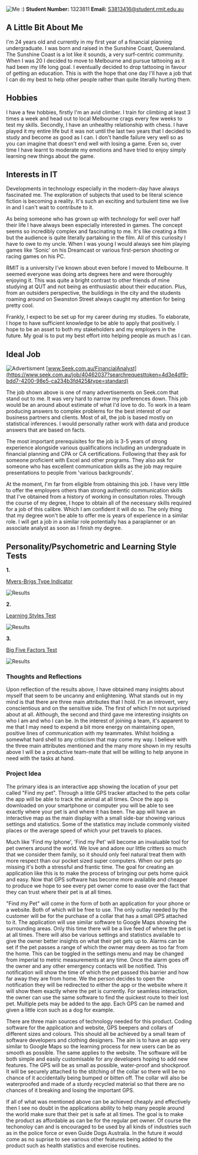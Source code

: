 ![Me :)](https://github.com/Blakelowe95/Assignment-1/blob/master/16174950_114612692382322_6549005153495816174_n.jpg?raw=true)
**Student Number:** 1323811
**Email:** S3813416@student.rmit.edu.au

## **A Little Bit About Me**
I'm 24 years old and currently in my first year of a financial planning undergraduate.
I was born and raised in the Sunshine Coast, Queensland. The Sunshine Coast is a lot like it sounds, a very surf-centric community. When I was 20 I decided to move to Melbourne and pursue tattooing as it had been my life long goal. I eventually decided to drop tattooing in favour of getting an education. This is with the hope that one day I'll have a job that I can do my best to help other people rather than quite literally hurting them. 

## **Hobbies**
I have a few hobbies, firstly I'm an avid climber. I train for climbing at least 3 times a week and head out to local Melbourne crags every few weeks to test my skills. Secondly, I have an unhealthy relationship with chess. I have played it my entire life but it was not until the last two years that I decided to study and become as good as I can. I don't handle failure very well so as you can imagine that doesn't end well with losing a game. Even so, over time I have learnt to moderate my emotions and have tried to enjoy simply learning new things about the game. 
## **Interests in IT**
Developments in technology especially in the modern-day have always fascinated me. The exploration of subjects that used to be literal science fiction is becoming a reality. It's such an exciting and turbulent time we live in and I can't wait to contribute to it.

As being someone who has grown up with technology for well over half their life I have always been especially interested in games. The concept seems so incredibly complex and fascinating to me. It's like creating a film but the audience is quite literally partaking in the film. All of this curiosity I have to owe to my uncle. When I was young I would always see him playing games like 'Sonic' on his Dreamcast or various first-person shooting or racing games on his PC. 

RMIT is a university I've known about even before I moved to Melbourne. It seemed everyone was doing arts degrees here and were thoroughly enjoying it. This was quite a bright contrast to other friends of mine studying at QUT and not being as enthusiastic about their education. Plus, from an outsiders perspective, the buildings in the city and the students roaming around on Swanston Street always caught my attention for being pretty cool. 

Frankly, I expect to be set up for my career during my studies. To elaborate, I hope to have sufficient knowledge to be able to apply that positively. I hope to be an asset to both my stakeholders and my employers in the future. My goal is to put my best effort into helping people as much as I can. 

## **Ideal Job**

![Advertisment](https://github.com/Blakelowe95/Assigntment---1/blob/master/Screen%20Shot%202019-12-04%20at%2011.35.39.png?raw=true)
[www.Seek.com.au/FinancialAnalyst](https://www.seek.com.au/job/40462037?searchrequesttoken=4d3e4df9-bdd7-4200-98e5-ca234b3fd425&type=standard)

The job shown above is one of many advertisements on Seek.com that stand out to me. It was very hard to narrow my preferences down. This job would be an around about estimate of what I'd love to do. To work in a team producing answers to complex problems for the best interest of our business partners and clients. Most of all, the job is based mostly on statistical inferences. I would personally rather work with data and produce answers that are based on facts. 

The most important prerequisites for the job is 3-5 years of strong experience alongside various qualifications including an undergraduate in financial planning and CPA or CA certifications. Following that they ask for someone proficient with Excel and other programs. They also ask for someone who has excellent communication skills as the job may require presentations to people from 'various backgrounds'.

At the moment, I'm far from eligible from obtaining this job. I have very little to offer the employers others than strong authentic communication skills that I've obtained from a history of working in consultation roles. 
Through the course of my degree, I hope to obtain all of the necessary skills required for a job of this calibre. Which I am confident it will do so. The only thing that my degree won't be able to offer me is years of experience in a similar role. I will get a job in a similar role potentially has a paraplanner or an associate analyst as soon as I finish my degree.  

## **Personality/Psychometric and Learning Style Tests**
**1.**

[Myers-Brigs Type Indicator](https://www.16personalities.com/infj-personality)

![Results](https://github.com/Blakelowe95/Assignment-1/blob/master/Screen%20Shot%202019-12-06%20at%2013.29.46.png?raw=true)

**2.**

[Learning Styles Test](http://www.emtrain.eu/learning-styles/)

![Results](https://github.com/Blakelowe95/Assignment-1/blob/master/Screen%20Shot%202019-12-06%20at%2013.34.20.png?raw=true)

**3.**

[Big Five Factors Test](https://openpsychometrics.org)

![Results](https://github.com/Blakelowe95/Assignment-1/blob/master/Screen%20Shot%202019-12-06%20at%2013.40.58.png?raw=true)

### **Thoughts and Reflections**
Upon reflection of the results above, I have obtained many insights about myself that seem to be uncanny and enlightening. What stands out in my mind is that there are three main attributes that I hold. I'm an introvert, very conscientious and on the sensitive side. The first of which I'm not surprised about at all. Although, the second and third gave me interesting insights on who I am and who I can be. In the interest of joining a team, it's apparent to me that I may need to expend a bit more energy on maintaining open, positive lines of communication with my teammates. Whilst holding a somewhat hard shell to any criticism that may come my way. I believe with the three main attributes mentioned and the many more shown in my results above I will be a productive team-mate that will be willing to help anyone in need with the tasks at hand.


### **Project Idea** 
The primary idea is an interactive app showing the location of your pet called "Find my pet". Through a little GPS tracker attached to the pets collar the app will be able to track the animal at all times. Once the app is downloaded on your smartphone or computer you will be able to see exactly where your pet is and where it has been. The app will have an interactive map as the main display with a small side-bar showing various settings and statistics. Some of the statistics may include commonly visited places or the average speed of which your pet travels to places.

Much like 'Find my Iphone', 'Find my Pet' will become an invaluable tool for pet owners around the world. We love and adore our little critters so much that we consider them family, so it should only feel natural treat them with more respect than our pocket sized super computers. When our pets go missing it's both a stressful and frantic time. The goal for creating an application like this is to make the process of bringing our pets home quick and easy.  Now that GPS software has become more available and cheaper to produce we hope to see every pet owner come to ease over the fact that they can trust where their pet is at all times. 

"Find my Pet" will come in the form of both an application for your phone or a website. Both of which will be free to use. The only outlay needed by the customer will be for the purchase of a collar that has a small GPS attached to it. The application will use similar software to Google Maps showing the surrounding areas. Only this time there will be a live feed of where the pet is at all times. There will also be various settings and statistics available to give the owner better insights on what their pet gets up to.
Alarms can be set if the pet passes a range of which the owner may deem as too far from the home. This can be toggled in the settings menu and may be changed from imperial to metric measurements at any time. Once the alarm goes off the owner and any other emergency contacts will be notified. This notification will show the time of which the pet passed this barrier and how far away they are from home. We the person decides to open the notification they will be redirected to either the app or the website where it will show them exactly where the pet is currently. For seamless interaction, the owner can use the same software to find the quickest route to their lost pet. 
Multiple pets may be added to the app. Each GPS can be named and given a little icon such as a dog for example.

There are three main sources of technology needed for this product. Coding software for the application and website, GPS beepers and collars of different sizes and colours. This should all be achieved by a small team of software developers and clothing designers. The aim is to have an app very similar to Google Maps so the learning process for new users can be as smooth as possible. The same applies to the website. The software will be both simple and easily customisable for any developers hoping to add new features. The GPS will be as small as possible, water-proof and shockproof. It will be securely attached to the stitching of the collar so there will be no chance of it accidentally being bumped or bitten off. The collar will also be waterproofed and made of a sturdy recycled material so that there are no chances of it breaking and losing the important GPS. 

If all of what was mentioned above can be achieved cheaply and effectively then I see no doubt in the applications ability to help many people around the world make sure that their pet is safe at all times. The goal is to make the product as affordable as can be for the regular pet owner. Of course the techonoloy can and is encouraged to be used by all kinds of industries such as in the police force or even Guide Dogs Australia. In the future it would come as no suprise to see various other features being added to the product such as health statistics and exercise routines. 

